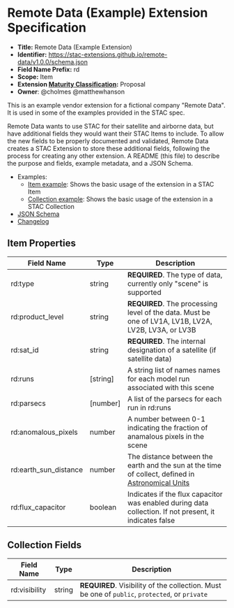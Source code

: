# Remote Data (Example) Extension Specification

- **Title:** Remote Data (Example Extension)
- **Identifier:** <https://stac-extensions.github.io/remote-data/v1.0.0/schema.json>
- **Field Name Prefix:** rd
- **Scope:** Item
- **Extension [Maturity Classification](https://github.com/radiantearth/stac-spec/tree/master/extensions/README.md#extension-maturity):** Proposal
- **Owner**: @cholmes @matthewhanson

This is an example vendor extension for a fictional company "Remote Data". It is used in some of the examples provided in the STAC spec.

Remote Data wants to use STAC for their satellite and airborne data, but have additional fields they would want their STAC Items to include.
To allow the new fields to be properly documented and validated, Remote Data creates a STAC Extension to store these additional fields, following
the process for creating any other extension. A README (this file) to describe the purpose and fields, example metadata, and a JSON Schema.

- Examples:
  - [Item example](examples/item.json): Shows the basic usage of the extension in a STAC Item
  - [Collection example](examples/collection.json): Shows the basic usage of the extension in a STAC Collection
- [JSON Schema](json-schema/schema.json)
- [Changelog](./CHANGELOG.md)

## Item Properties

| Field Name           | Type                      | Description |
| -------------------- | ------------------------- | ----------- |
| rd:type        | string                    | **REQUIRED**. The type of data, currently only "scene" is supported |
| rd:product_level | string | **REQUIRED**. The processing level of the data. Must be one of LV1A, LV1B, LV2A, LV2B, LV3A, or LV3B |
| rd:sat_id  | string        | **REQUIRED**. The internal designation of a satellite (if satellite data) |
| rd:runs    | \[string]     | A string list of names names for each model run associated with this scene |
| rd:parsecs | \[number]     | A list of the parsecs for each run in rd:runs |
| rd:anomalous_pixels | number | A number between 0-1 indicating the fraction of anamalous pixels in the scene |
| rd:earth_sun_distance | number | The distance between the earth and the sun at the time of collect, defined in [Astronomical Units](https://en.wikipedia.org/wiki/Astronomical_unit) |
| rd:flux_capacitor | boolean | Indicates if the flux capacitor was enabled during data collection. If not present, it indicates false |

## Collection Fields

| Field Name           | Type                      | Description |
| -------------------- | ------------------------- | ----------- |
| rd:visibility        | string                    | **REQUIRED**. Visibility of the collection. Must be one of `public`, `protected`, or `private` |
